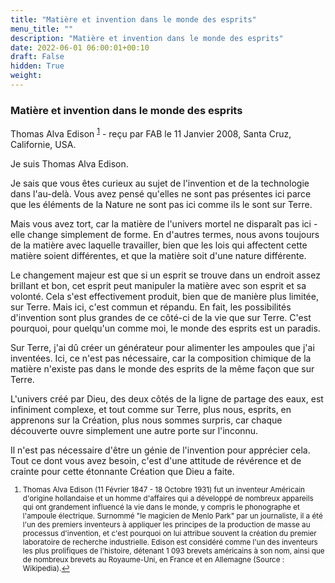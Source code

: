 ```yaml
---
title: "Matière et invention dans le monde des esprits"
menu_title: ""
description: "Matière et invention dans le monde des esprits"
date: 2022-06-01 06:00:01+00:10
draft: False
hidden: True
weight:
---
```

### Matière et invention dans le monde des esprits

Thomas Alva Edison <sup id="a1">[1](#f1)</sup> - reçu par FAB le 11 Janvier 2008, Santa Cruz, Californie, USA.

Je suis Thomas Alva Edison.

Je sais que vous êtes curieux au sujet de l'invention et de la technologie dans l'au-delà. Vous avez pensé qu'elles ne sont pas présentes ici parce que les éléments de la Nature ne sont pas ici comme ils le sont sur Terre.

Mais vous avez tort, car la matière de l'univers mortel ne disparaît pas ici - elle change simplement de forme. En d'autres termes, nous avons toujours de la matière avec laquelle travailler, bien que les lois qui affectent cette matière soient différentes, et que la matière soit d'une nature différente.

Le changement majeur est que si un esprit se trouve dans un endroit assez brillant et bon, cet esprit peut manipuler la matière avec son esprit et sa volonté. Cela s'est effectivement produit, bien que de manière plus limitée, sur Terre. Mais ici, c'est commun et répandu. En fait, les possibilités d'invention sont plus grandes de ce côté-ci de la vie que sur Terre. C'est pourquoi, pour quelqu'un comme moi, le monde des esprits est un paradis.

Sur Terre, j'ai dû créer un générateur pour alimenter les ampoules que j'ai inventées. Ici, ce n'est pas nécessaire, car la composition chimique de la matière n'existe pas dans le monde des esprits de la même façon que sur Terre.

L'univers créé par Dieu, des deux côtés de la ligne de partage des eaux, est infiniment complexe, et tout comme sur Terre, plus nous, esprits, en apprenons sur la Création, plus nous sommes surpris, car chaque découverte ouvre simplement une autre porte sur l'inconnu.

Il n'est pas nécessaire d'être un génie de l'invention pour apprécier cela. Tout ce dont vous avez besoin, c'est d'une attitude de révérence et de crainte pour cette étonnante Création que Dieu a faite.
<small>

1. <large id="f1"> Thomas Alva Edison (11 Février 1847 - 18 Octobre 1931) fut un inventeur Américain d'origine hollandaise et un homme d'affaires qui a développé de nombreux appareils qui ont grandement influencé la vie dans le monde, y compris le phonographe et l'ampoule électrique. Surnommé "le magicien de Menlo Park" par un journaliste, il a été l'un des premiers inventeurs à appliquer les principes de la production de masse au processus d'invention, et c'est pourquoi on lui attribue souvent la création du premier laboratoire de recherche industrielle. Edison est considéré comme l'un des inventeurs les plus prolifiques de l'histoire, détenant 1 093 brevets américains à son nom, ainsi que de nombreux brevets au Royaume-Uni, en France et en Allemagne (Source : Wikipedia).[↩](#a1)
